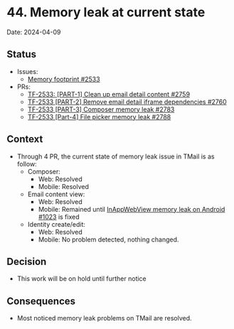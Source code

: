 # 44. Memory leak at current state

Date: 2024-04-09

## Status

- Issues: 
  - [Memory footprint #2533](https://github.com/linagora/tmail-flutter/issues/2533)
- PRs:
  - [TF-2533: [PART-1] Clean up email detail content #2759](https://github.com/linagora/tmail-flutter/pull/2759)
  - [TF-2533 [PART-2] Remove email detail iframe dependencies #2760](https://github.com/linagora/tmail-flutter/pull/2760)
  - [TF-2533 [PART-3] Composer memory leak #2783](https://github.com/linagora/tmail-flutter/pull/2783)
  - [TF-2533 [Part-4] File picker memory leak #2788](https://github.com/linagora/tmail-flutter/pull/2788)

## Context

- Through 4 PR, the current state of memory leak issue in TMail is as follow:
  - Composer:
    - Web: Resolved
    - Mobile: Resolved
  - Email content view:
    - Web: Resolved
    - Mobile: Remained until [InAppWebView memory leak on Android #1023](https://github.com/pichillilorenzo/flutter_inappwebview/issues/1023) is fixed
  - Identity create/edit:
    - Web: Resolved
    - Mobile: No problem detected, nothing changed.

## Decision

- This work will be on hold until further notice
  
## Consequences

- Most noticed memory leak problems on TMail are resolved.
